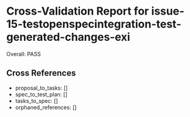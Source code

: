 # Cross-Validation Report for issue-15-testopenspecintegration-test-generated-changes-exi

Overall: PASS


## Cross References

- proposal_to_tasks: []
- spec_to_test_plan: []
- tasks_to_spec: []
- orphaned_references: []
